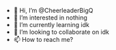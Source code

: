 - 👋 Hi, I’m @CheerleaderBigQ
- 👀 I’m interested in nothing 
- 🌱 I’m currently learning idk
- 💞️ I’m looking to collaborate on idk
- 📫 How to reach me? 

<!---
CheerleaderBigQ/CheerleaderBigQ is a ✨ special ✨ repository because its `README.md` (this file) appears on your GitHub profile.
You can click the Preview link to take a look at your changes.
--->
